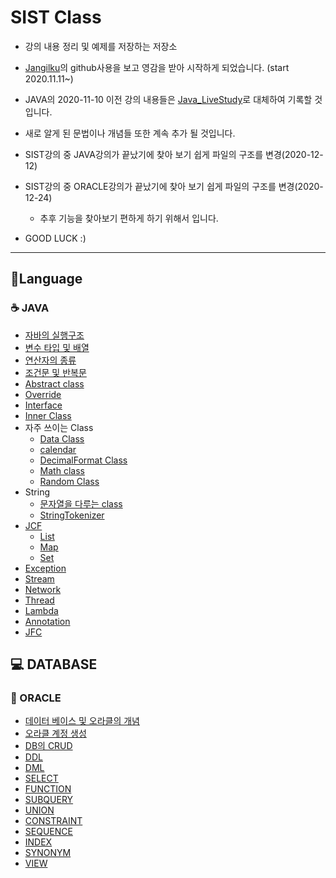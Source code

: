 # SIST Class
- 강의 내용 정리 및 예제를 저장하는 저장소

- [Jangilku](https://github.com/Jangilkyu)의 github사용을 보고 영감을 받아 시작하게 되었습니다.
    (start 2020.11.11~)
    
- JAVA의 2020-11-10 이전 강의 내용들은 [Java_LiveStudy](https://github.com/LeeWoooo/Java_LiveStudy)로 대체하여 기록할 것 입니다.

- 새로 알게 된 문법이나 개념들 또한 계속 추가 될 것입니다.

- SIST강의 중 JAVA강의가 끝났기에 찾아 보기 쉽게 파일의 구조를 변경(2020-12-12)

- SIST강의 중 ORACLE강의가 끝났기에 찾아 보기 쉽게 파일의 구조를 변경(2020-12-24) 

    * 추후 기능을 찾아보기 편하게 하기 위해서 입니다.



- GOOD LUCK :)

---

## :pencil:Language

### :coffee: JAVA

* [자바의 실행구조](https://github.com/LeeWoooo/Java_LiveStudy/tree/master/week1)
* [변수 타입 및 배열](https://github.com/LeeWoooo/Java_LiveStudy/tree/master/week2)
* [연산자의 종류](https://github.com/LeeWoooo/Java_LiveStudy/tree/master/week3)
* [조건문 및 반복문](https://github.com/LeeWoooo/Java_LiveStudy/tree/master/week4)
* [Abstract class](https://github.com/LeeWoooo/SIST_Class/tree/master/Java/Abstract_Class)
* [Override](https://github.com/LeeWoooo/SIST_Class/tree/master/Java/OverRide)
* [Interface](https://github.com/LeeWoooo/SIST_Class/tree/master/Java/Interface)
* [Inner Class](https://github.com/LeeWoooo/SIST_Class/tree/master/Java/Class_type)
* 자주 쓰이는 Class
    * [Data Class](https://github.com/LeeWoooo/SIST_Class/tree/master/Java/Date_Class)
    * [calendar](https://github.com/LeeWoooo/SIST_Class/tree/master/Java/Calendar_Class)
    * [DecimalFormat Class](https://github.com/LeeWoooo/SIST_Class/tree/master/Java/DecimalFormat_Class)
    * [Math class](https://github.com/LeeWoooo/SIST_Class/tree/master/Java/Math_Class)
    * [Random Class](https://github.com/LeeWoooo/SIST_Class/tree/master/Java/RandomClass)
* String
    * [문자열을 다루는 class](https://github.com/LeeWoooo/SIST_Class/tree/master/Java/String_Class)
    * [StringTokenizer](https://github.com/LeeWoooo/SIST_Class/tree/master/Java/Stringtokenizer_Class)
* [JCF](https://github.com/LeeWoooo/SIST_Class/tree/master/Java/JCF)
    * [List](https://github.com/LeeWoooo/SIST_Class/tree/master/Java/JCF/List)
    * [Map](https://github.com/LeeWoooo/SIST_Class/tree/master/Java/JCF/Map)
    * [Set](https://github.com/LeeWoooo/SIST_Class/tree/master/Java/JCF/Set)
* [Exception](https://github.com/LeeWoooo/SIST_Class/tree/master/Java/Exception)
* [Stream](https://github.com/LeeWoooo/SIST_Class/tree/master/Java/Stream)
* [Network](https://github.com/LeeWoooo/SIST_Class/tree/master/Java/NetWork)
* [Thread](https://github.com/LeeWoooo/SIST_Class/tree/master/Java/Thread)
* [Lambda](https://github.com/LeeWoooo/SIST_Class/tree/master/Java/Lambda)
* [Annotation](https://github.com/LeeWoooo/SIST_Class/tree/master/Java/Annotation)
* [JFC](https://github.com/LeeWoooo/SIST_Class/tree/master/Java/JFC)

## :computer: DATABASE  

### :file_folder: ORACLE

* [데이터 베이스 및 오라클의 개념](https://github.com/LeeWoooo/SIST_Class/tree/master/Oracle/DATABASE_ORACLE)
* [오라클 계정 생성](https://github.com/LeeWoooo/SIST_Class/tree/master/Oracle/CREATE_ACCOUNT)
* [DB의 CRUD](https://github.com/LeeWoooo/SIST_Class/tree/master/Oracle/CRUD)
* [DDL](https://github.com/LeeWoooo/SIST_Class/tree/master/Oracle/DDL)
* [DML](https://github.com/LeeWoooo/SIST_Class/tree/master/Oracle/DML)
* [SELECT](https://github.com/LeeWoooo/SIST_Class/tree/master/Oracle/SELECT)
* [FUNCTION](https://github.com/LeeWoooo/SIST_Class/tree/master/Oracle/FUNCTION)
* [SUBQUERY](https://github.com/LeeWoooo/SIST_Class/tree/master/Oracle/SUBQUERY)
* [UNION](https://github.com/LeeWoooo/SIST_Class/tree/master/Oracle/UNION)
* [CONSTRAINT](https://github.com/LeeWoooo/SIST_Class/tree/master/Oracle/CONSTRAINT)
* [SEQUENCE](https://github.com/LeeWoooo/SIST_Class/tree/master/Oracle/SEQUENCE)
* [INDEX](https://github.com/LeeWoooo/SIST_Class/tree/master/Oracle/INDEX)
* [SYNONYM](https://github.com/LeeWoooo/SIST_Class/tree/master/Oracle/SYNONYM)
* [VIEW](https://github.com/LeeWoooo/SIST_Class/tree/master/Oracle/VIEW)